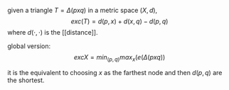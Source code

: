 given a triangle $T=\Delta(pxq)$ in a metric space $(X,d)$,
$$exc(T) = d(p,x)+d(x,q)- d(p,q)$$
where $d(\cdot, \cdot )$ is the [[distance]].

global version:
$$excX = min_{(p,q)} max_x (e(\Delta(pxq))$$

it is the equivalent to choosing $x$ as the farthest node and then $d(p,q)$ are the shortest.
